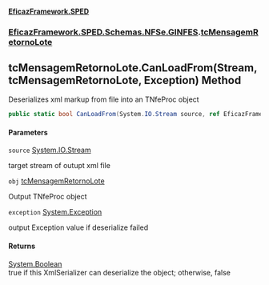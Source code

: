 #### [EficazFramework.SPED](EficazFrameworkSPED.md 'EficazFramework SPED')
### [EficazFramework.SPED.Schemas.NFSe.GINFES](EficazFramework.SPED.Schemas.NFSe.GINFES.md 'EficazFramework.SPED.Schemas.NFSe.GINFES').[tcMensagemRetornoLote](EficazFramework.SPED.Schemas.NFSe.GINFES/tcMensagemRetornoLote.md 'EficazFramework.SPED.Schemas.NFSe.GINFES.tcMensagemRetornoLote')

## tcMensagemRetornoLote.CanLoadFrom(Stream, tcMensagemRetornoLote, Exception) Method

Deserializes xml markup from file into an TNfeProc object

```csharp
public static bool CanLoadFrom(System.IO.Stream source, ref EficazFramework.SPED.Schemas.NFSe.GINFES.tcMensagemRetornoLote obj, ref System.Exception exception);
```
#### Parameters

<a name='EficazFramework.SPED.Schemas.NFSe.GINFES.tcMensagemRetornoLote.CanLoadFrom(System.IO.Stream,EficazFramework.SPED.Schemas.NFSe.GINFES.tcMensagemRetornoLote,System.Exception).source'></a>

`source` [System.IO.Stream](https://docs.microsoft.com/en-us/dotnet/api/System.IO.Stream 'System.IO.Stream')

target stream of outupt xml file

<a name='EficazFramework.SPED.Schemas.NFSe.GINFES.tcMensagemRetornoLote.CanLoadFrom(System.IO.Stream,EficazFramework.SPED.Schemas.NFSe.GINFES.tcMensagemRetornoLote,System.Exception).obj'></a>

`obj` [tcMensagemRetornoLote](EficazFramework.SPED.Schemas.NFSe.GINFES/tcMensagemRetornoLote.md 'EficazFramework.SPED.Schemas.NFSe.GINFES.tcMensagemRetornoLote')

Output TNfeProc object

<a name='EficazFramework.SPED.Schemas.NFSe.GINFES.tcMensagemRetornoLote.CanLoadFrom(System.IO.Stream,EficazFramework.SPED.Schemas.NFSe.GINFES.tcMensagemRetornoLote,System.Exception).exception'></a>

`exception` [System.Exception](https://docs.microsoft.com/en-us/dotnet/api/System.Exception 'System.Exception')

output Exception value if deserialize failed

#### Returns
[System.Boolean](https://docs.microsoft.com/en-us/dotnet/api/System.Boolean 'System.Boolean')  
true if this XmlSerializer can deserialize the object; otherwise, false